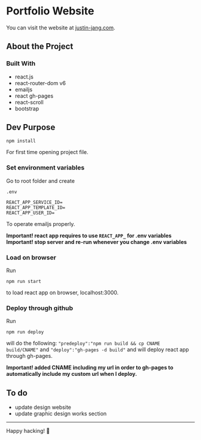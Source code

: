 # Portfolio Website

You can visit the website at [justin-jang.com](https://justin-jang.com).

## About the Project

### Built With

- react.js
- react-router-dom v6
- emailjs
- react gh-pages
- react-scroll
- bootstrap

## Dev Purpose

```
npm install
```

For first time opening project file.

### Set environment variables

Go to root folder and create

```
.env

REACT_APP_SERVICE_ID=
REACT_APP_TEMPLATE_ID=
REACT_APP_USER_ID=
```

To operate emailjs properly.

**Important! react app requires to use `REACT_APP_` for .env variables**
**Important! stop server and re-run whenever you change .env variables**

### Load on browser

Run

```
npm run start
```

to load react app on browser, localhost:3000.

### Deploy through github

Run

```
npm run deploy
```

will do the following:
`"predeploy":"npm run build && cp CNAME build/CNAME"`
and
`"deploy":"gh-pages -d build"`
and will deploy react app through gh-pages.

**Important! added CNAME including my url in order to gh-pages to automatically include my custom url when I deploy.**

## To do

- update design website
- update graphic design works section

---

Happy hacking! 💃
